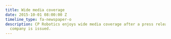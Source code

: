 ```yaml
---
title: Wide media coverage
date: 2015-10-01 08:00:00 Z
timeline_type: fa-newspaper-o
description: CP Robotics enjoys wide media coverage after a press release about the
  company is issued.
---
```


